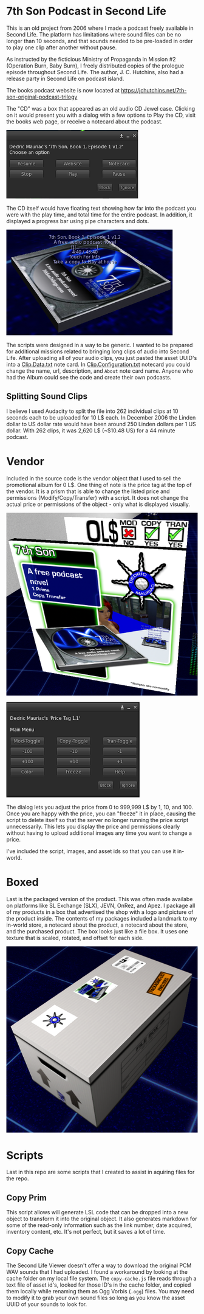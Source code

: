 # 7th Son Podcast in Second Life

This is an old project from 2006 where I made a podcast freely available in Second Life. The platform has limitations where sound files can be no longer than 10 seconds, and that sounds needed to be pre-loaded in order to play one clip after another without pause.

As instructed by the ficticious Ministry of Propaganda in Mission #2 (Operation Burn, Baby Burn), I freely distributed copies of the prologue episode throughout Second Life. The author, J. C. Hutchins, also had a release party in Second Life on podcast island.

The books podcast website is now located at https://jchutchins.net/7th-son-original-podcast-trilogy

The "CD" was a box that appeared as an old audio CD Jewel case. Clicking on it would present you with a dialog with a few options to Play the CD, visit the books web page, or receive a notecard about the podcast.

![Clip Interface](./docs/Clip%20Interface.png)

The CD itself would have floating text showing how far into the podcast you were with the play time, and total time for the entire podcast. In addition, it displayed a progress bar using pipe characters and dots.

![Clip Interface](./docs/Playing%20CD%20Progress.png)

The scripts were designed in a way to be generic. I wanted to be prepared for additional missions related to bringing long clips of audio into Second Life. After uploading all of your audio clips, you just pasted the asset UUID's into a [Clip.Data.txt](./7th%20Son,%20Book%201,%20Episode%201%20v1.2/Clip.Data.txt.md) note card. In [Clip.Configuration.txt](./7th%20Son,%20Book%201,%20Episode%201%20v1.2/Clip.Configuration.txt.md) notecard you could change the name, url, description, and `About` note card name. Anyone who had the Album could see the code and create their own podcasts.

## Splitting Sound Clips

I believe I used Audacity to split the file into 262 individual clips at 10 seconds each to be uploaded for 10 L$ each. In December 2006 the Linden dollar to US dollar rate would have been around 250 Linden dollars per 1 US dollar. With 262 clips, it was 2,620 L$ (~$10.48 US) for a 44 minute podcast.

# Vendor

Included in the source code is the vendor object that I used to sell the promotional album for 0 L$. One thing of note is the price tag at the top of the vendor. It is a prism that is able to change the listed price and permissions (Modify/Copy/Transfer) with a script. It does not change the actual price or permissions of the object - only what is displayed visually.

![7th Son Box Vendor](./docs/7th%20Son%20Box%20Vendor.png)

![Price Tag Dialog](./docs/Price%20Tag%20Dialog.png)

The dialog lets you adjust the price from 0 to 999,999 L$ by 1, 10, and 100. Once you are happy with the price, you can "freeze" it in place, causing the script to delete itself so that the server no longer running the price script unnecessarily. This lets you display the price and permissions clearly without having to upload additional images any time you want to change a price.

I've included the script, images, and asset ids so that you can use it in-world.

# Boxed

Last is the packaged version of the product. This was often made availabe on platforms like SL Exchange (SLX), JEVN, OnRez, and Apez. I package all of my products in a box that advertised the shop with a logo and picture of the product inside. The contents of my packages included a landmark to my in-world store, a notecard about the product, a notecard about the store, and the purchased product. The box looks just like a file box. It uses one texture that is scaled, rotated, and offset for each side.

![7th Son Boxed](./docs/7th%20Son%20Boxed.png)

# Scripts

Last in this repo are some scripts that I created to assist in aquiring files for the repo.

## Copy Prim

This script allows will generate LSL code that can be dropped into a new object to transform it into the original object. It also generates markdown for some of the read-only information such as the link number, date acquired, inventory content, etc. It's not perfect, but it saves a lot of time.

## Copy Cache

The Second Life Viewer doesn't offer a way to download the original PCM WAV sounds that I had uploaded. I found a workaround by looking at the cache folder on my local file system. The `copy-cache.js` file reads through a text file of asset id's, looked for those ID's in the cache folder, and copied them locally while renaming them as Ogg Vorbis (`.ogg`) files. You may need to modify it to grab your own sound files so long as you know the asset UUID of your sounds to look for.
